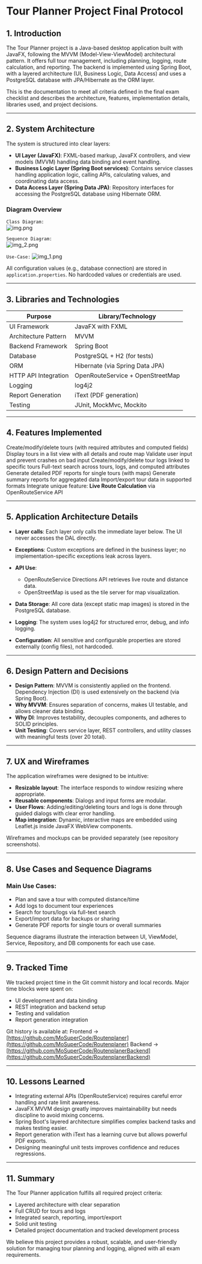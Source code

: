 # Tour Planner Project Final Protocol

## 1. Introduction

The Tour Planner project is a Java-based desktop application built with JavaFX, following the MVVM (Model-View-ViewModel) architectural pattern. It offers full tour management, including planning, logging, route calculation, and reporting. The backend is implemented using Spring Boot, with a layered architecture (UI, Business Logic, Data Access) and uses a PostgreSQL database with JPA/Hibernate as the ORM layer.

This is the documentation to meet all criteria defined in the final exam checklist and describes the architecture, features, implementation details, libraries used, and project decisions.

---

## 2. System Architecture

The system is structured into clear layers:

* **UI Layer (JavaFX)**: FXML-based markup, JavaFX controllers, and view models (MVVM) handling data binding and event handling.
* **Business Logic Layer (Spring Boot services)**: Contains service classes handling application logic, calling APIs, calculating values, and coordinating data access.
* **Data Access Layer (Spring Data JPA)**: Repository interfaces for accessing the PostgreSQL database using Hibernate ORM.

### Diagram Overview



```Class Diagram:```  
![img.png](img.png)




```Sequence Diagram:```  
![img_2.png](img_2.png)


```Use-Case:```
![img_1.png](img_1.png)

All configuration values (e.g., database connection) are stored in `application.properties`. No hardcoded values or credentials are used.

---

## 3. Libraries and Technologies

| Purpose              | Library/Technology               |
| -------------------- | -------------------------------- |
| UI Framework         | JavaFX with FXML                 |
| Architecture Pattern | MVVM                             |
| Backend Framework    | Spring Boot                      |
| Database             | PostgreSQL + H2 (for tests)      |
| ORM                  | Hibernate (via Spring Data JPA)  |
| HTTP API Integration | OpenRouteService + OpenStreetMap |
| Logging              | log4j2                           |
| Report Generation    | iText (PDF generation)           |
| Testing              | JUnit, MockMvc, Mockito          |

---

## 4. Features Implemented

Create/modify/delete tours (with required attributes and computed fields)
Display tours in a list view with all details and route map
Validate user input and prevent crashes on bad input
Create/modify/delete tour logs linked to specific tours
Full-text search across tours, logs, and computed attributes
Generate detailed PDF reports for single tours (with maps)
Generate summary reports for aggregated data
Import/export tour data in supported formats
Integrate unique feature: **Live Route Calculation** via OpenRouteService API

---

## 5. Application Architecture Details

* **Layer calls**: Each layer only calls the immediate layer below. The UI never accesses the DAL directly.
* **Exceptions**: Custom exceptions are defined in the business layer; no implementation-specific exceptions leak across layers.
* **API Use**:

    * OpenRouteService Directions API retrieves live route and distance data.
    * OpenStreetMap is used as the tile server for map visualization.
* **Data Storage**: All core data (except static map images) is stored in the PostgreSQL database.
* **Logging**: The system uses log4j2 for structured error, debug, and info logging.
* **Configuration**: All sensitive and configurable properties are stored externally (config files), not hardcoded.

---

## 6. Design Pattern and Decisions

* **Design Pattern**: MVVM is consistently applied on the frontend. Dependency Injection (DI) is used extensively on the backend (via Spring Boot).
* **Why MVVM**: Ensures separation of concerns, makes UI testable, and allows cleaner data binding.
* **Why DI**: Improves testability, decouples components, and adheres to SOLID principles.
* **Unit Testing**: Covers service layer, REST controllers, and utility classes with meaningful tests (over 20 total).

---

## 7. UX and Wireframes

The application wireframes were designed to be intuitive:

* **Resizable layout**: The interface responds to window resizing where appropriate.
* **Reusable components**: Dialogs and input forms are modular.
* **User Flows**: Adding/editing/deleting tours and logs is done through guided dialogs with clear error handling.
* **Map integration**: Dynamic, interactive maps are embedded using Leaflet.js inside JavaFX WebView components.

Wireframes and mockups can be provided separately (see repository screenshots).

---

## 8. Use Cases and Sequence Diagrams

### Main Use Cases:

* Plan and save a tour with computed distance/time
* Add logs to document tour experiences
* Search for tours/logs via full-text search
* Export/import data for backups or sharing
* Generate PDF reports for single tours or overall summaries

Sequence diagrams illustrate the interaction between UI, ViewModel, Service, Repository, and DB components for each use case.

---

## 9. Tracked Time

We tracked project time in the Git commit history and local records. Major time blocks were spent on:

* UI development and data binding
* REST integration and backend setup
* Testing and validation
* Report generation integration

Git history is available at:
Frontend → [https://github.com/MoSuperCode/Routenplaner](https://github.com/MoSuperCode/Routenplaner)
Backend → [https://github.com/MoSuperCode/RoutenplanerBackend](https://github.com/MoSuperCode/RoutenplanerBackend)

---

## 10. Lessons Learned

* Integrating external APIs (OpenRouteService) requires careful error handling and rate limit awareness.
* JavaFX MVVM design greatly improves maintainability but needs discipline to avoid mixing concerns.
* Spring Boot's layered architecture simplifies complex backend tasks and makes testing easier.
* Report generation with iText has a learning curve but allows powerful PDF exports.
* Designing meaningful unit tests improves confidence and reduces regressions.

---

## 11. Summary

The Tour Planner application fulfills all required project criteria:

* Layered architecture with clear separation
* Full CRUD for tours and logs
* Integrated search, reporting, import/export
* Solid unit testing
* Detailed project documentation and tracked development process

We believe this project provides a robust, scalable, and user-friendly solution for managing tour planning and logging, aligned with all exam requirements.
